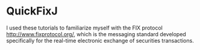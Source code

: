 QuickFixJ
=========
I used these tutorials to familiarize myself with the FIX protocol http://www.fixprotocol.org/, which is the messaging standard developed specifically for the real-time electronic exchange of securities transactions.
